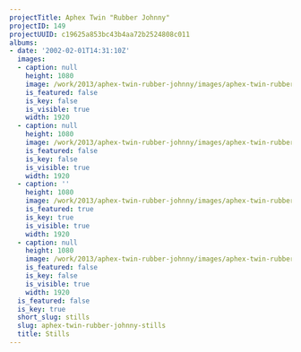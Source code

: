 ```yaml
---
projectTitle: Aphex Twin "Rubber Johnny"
projectID: 149
projectUUID: c19625a853bc43b4aa72b2524808c011
albums:
- date: '2002-02-01T14:31:10Z'
  images:
  - caption: null
    height: 1080
    image: /work/2013/aphex-twin-rubber-johnny/images/aphex-twin-rubber-johnny.01.jpg
    is_featured: false
    is_key: false
    is_visible: true
    width: 1920
  - caption: null
    height: 1080
    image: /work/2013/aphex-twin-rubber-johnny/images/aphex-twin-rubber-johnny.02.jpg
    is_featured: false
    is_key: false
    is_visible: true
    width: 1920
  - caption: ''
    height: 1080
    image: /work/2013/aphex-twin-rubber-johnny/images/aphex-twin-rubber-johnny.03.jpg
    is_featured: true
    is_key: true
    is_visible: true
    width: 1920
  - caption: null
    height: 1080
    image: /work/2013/aphex-twin-rubber-johnny/images/aphex-twin-rubber-johnny.04.jpg
    is_featured: false
    is_key: false
    is_visible: true
    width: 1920
  is_featured: false
  is_key: true
  short_slug: stills
  slug: aphex-twin-rubber-johnny-stills
  title: Stills
---
```

